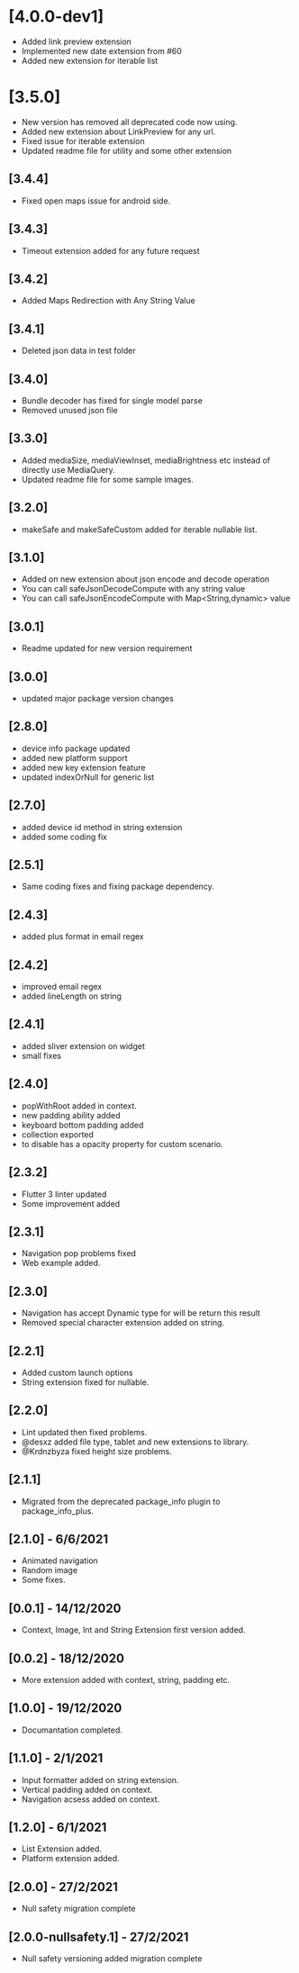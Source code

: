 # [4.0.0-dev1]
- Added link preview extension
- Implemented new date extension from #60
- Added new extension for iterable list


# [3.5.0]

- New version has removed all deprecated code now using.
- Added new extension about LinkPreview for any url.
- Fixed issue for iterable extension
- Updated readme file for utility and some other extension

## [3.4.4]

- Fixed open maps issue for android side.

## [3.4.3]

- Timeout extension added for any future request

## [3.4.2]

- Added Maps Redirection with Any String Value

## [3.4.1]

- Deleted json data in test folder

## [3.4.0]

- Bundle decoder has fixed for single model parse
- Removed unused json file

## [3.3.0]

- Added mediaSize, mediaViewInset, mediaBrightness etc instead of directly use MediaQuery.
- Updated readme file for some sample images.

## [3.2.0]

- makeSafe and makeSafeCustom added for iterable nullable list.

## [3.1.0]

- Added on new extension about json encode and decode operation
- You can call safeJsonDecodeCompute with any string value
- You can call safeJsonEncodeCompute with Map<String,dynamic> value

## [3.0.1]

- Readme updated for new version requirement

## [3.0.0]

- updated major package version changes

## [2.8.0]

- device info package updated
- added new platform support
- added new key extension feature
- updated indexOrNull for generic list

## [2.7.0]

- added device id method in string extension
- added some coding fix

## [2.5.1]

- Same coding fixes and fixing package dependency.

## [2.4.3]

- added plus format in email regex

## [2.4.2]

- improved email regex
- added lineLength on string

## [2.4.1]

- added sliver extension on widget
- small fixes

## [2.4.0]

- popWithRoot added in context.
- new padding ability added
- keyboard bottom padding added
- collection exported
- to disable has a opacity property for custom scenario.

## [2.3.2]

- Flutter 3 linter updated
- Some improvement added

## [2.3.1]

- Navigation pop problems fixed
- Web example added.

## [2.3.0]

- Navigation has accept Dynamic type for will be return this result
- Removed special character extension added on string.

## [2.2.1]

- Added custom launch options
- String extension fixed for nullable.

## [2.2.0]

- Lint updated then fixed problems.
- @desxz added file type, tablet and new extensions to library.
- @Krdnzbyza fixed height size problems.

## [2.1.1]

- Migrated from the deprecated package_info plugin to package_info_plus.

## [2.1.0] - 6/6/2021

- Animated navigation
- Random image
- Some fixes.

## [0.0.1] - 14/12/2020

- Context, Image, Int and String Extension first version added.

## [0.0.2] - 18/12/2020

- More extension added with context, string, padding etc.

## [1.0.0] - 19/12/2020

- Documantation completed.

## [1.1.0] - 2/1/2021

- Input formatter added on string extension.
- Vertical padding added on context.
- Navigation acsess added on context.

## [1.2.0] - 6/1/2021

- List Extension added.
- Platform extension added.

## [2.0.0] - 27/2/2021

- Null safety migration complete

## [2.0.0-nullsafety.1] - 27/2/2021

- Null safety versioning added migration complete
